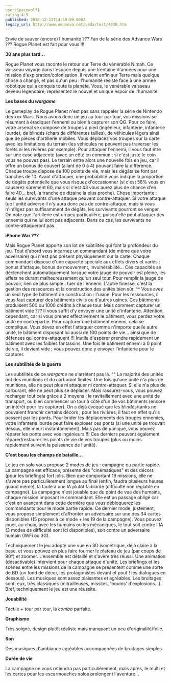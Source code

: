 ```yaml
---
user:Spacewolf1
rating:4.5
published: 2010-12-12T14:40:09.000Z
legacy_url: http://www.emunova.net/veda/test/4030.htm
---
```

Envie de sauver (encore) l'humanité ??? Fan de la série des Advance Wars ??? Rogue Planet est fait pour vous !!!  

  

**30 ans plus tard...**  

Rogue Planet vous raconte le retour sur Terre du vénérable Nimah. Ce vaisseau voyage dans l'espace depuis une trentaine d'années pour une mission d'exploration/colonisation. Il revient enfin sur Terre mais quelque chose a changé, et pas qu'un peu : l'humanité résiste face à une armée robotique qui a conquis toute la planète. Vous, le vénérable vaisseau devenu légendaire, représentez le nouvel et unique espoir de l'humanité.  

  

**Les bases du _wargame_**  

Le gameplay de Rogue Planet n'est pas sans rappeler la série de Nintendo des xxx Wars. Nous avons donc un jeu au tour par tour, vos missions se résumant à éradiquer l'ennemi ou bien à capturer son QG. Pour ce faire, votre arsenal se compose de troupes à pied (ingénieur, infanterie, infanterie lourde), de blindés (chars de différentes tailles), de véhicules légers ainsi que de pièces d'artillerie mobiles. Vous déplacez vos troupes sur la carte avec les limitations du terrain (les véhicules ne peuvent pas traverser les forêts ni les rivières par exemple). Pour attaquer l'ennemi, il vous faut être sur une case adjacente (avec un côté en commun ; si c'est juste le coin vous ne pouvez pas). Le terrain entre alors une nouvelle fois en jeu, car il offre un bonus de couvert (allant de 0 à 4) pouvant faire la différence. Chaque troupe dispose de 100 points de vie, mais les dégâts se font par tranches de 10\. Avant d'attaquer, une probabilité vous indique la proportion de dégâts potentielle que vous risquez d'occasionner (si c'est 58% vous en causerez sûrement 60, mais si c'est 43 vous aurez plus de chance d'en faire 40... bref, la tranche de dizaine la plus proche). Chose importante : seuls les survivants d'une attaque peuvent contre-attaquer. Si votre attaque tue l'unité adverse il n'y aura donc pas de contre-attaque, mais si vous n'infligez pas suffisamment de dégâts, les survivants pourront se venger. On note que l'artillerie est un peu particulière, puisqu'elle peut attaquer des ennemis qui ne lui sont pas adjacents. Dans ce cas, les survivants ne contre-attaqueront pas.  

  

**iPhone War ???**  

Mais Rogue Planet apporte son lot de subtilités qui font la profondeur du jeu. Tout d'abord vous incarnez un commandant (de même que votre adversaire) qui n'est pas présent physiquement sur la carte. Chaque commandant dispose d'une capacité spéciale aux effets divers et variés : bonus d'attaque, bonus de mouvement, invulnérabilité... Ces capacités se déclenchent automatiquement lorsque votre jauge de pouvoir est pleine, les effets ne durant malheureusement qu'un seul tour. Pour remplir la jauge de pouvoir, rien de plus simple : tuer de l'ennemi. L'autre finesse, c'est la gestion des ressources et la construction des unités bien sûr. ^^ Vous avez un seul type de bâtiment de construction : l'usine. Pour les ressources, il vous faut capturer des bâtiments civils ou d'autres usines. Ces bâtiments produisent 500 ou 1000 crédits à chaque tour. Mais comment capturer un bâtiment vide ??? Il vous suffit d'y envoyer une unité d'infanterie. Attention, cependant, car si vous prenez effectivement le bâtiment, vous perdez votre unité en contrepartie. Pour capturer une bâtiment ennemi, cela se complique. Vous devez en effet l'attaquer comme n'importe quelle autre unité, le bâtiment disposant lui aussi de 100 points de vie... ainsi que de défenses qui contre-attaquent !!! Inutile d'espérer prendre rapidement un bâtiment avec les faibles fantassins. Une fois le bâtiment ennemi à 0 point de vie, il devient vide ; vous pouvez donc y envoyer l'infanterie pour le capturer.  

  

**Les subtilités de la guerre**  

Les subtilités de ce _wargame_ ne s'arrêtent pas là. ^^ La majorité des unités ont des munitions et du carburant limités. Une fois qu'une unité n'a plus de munitions, elle ne peut plus ni attaquer ni contre-attaquer. Si elle n'a plus de carburant, elle ne peut plus se déplacer. Mais rassurez-vous, vous pouvez recharger tout cela grâce à 2 moyens : le ravitaillement avec une unité de transport, ou bien commencer un tour à côté d'un de vos bâtiments (encore un intérêt pour les capturer). On a déjà évoqué que les blindés/tanks ne pouvaient franchir certains décors ; pour les rivières, il faut en effet qu'ils passent par les ponts. Pour brider les déplacements des troupes ennemies, votre infanterie lourde peut faire exploser ces ponts (si une unité se trouvait dessus, elle meurt instantanément). Mais pas de panique, vous pouvez réparer les ponts avec vos ingénieurs !!! Ces derniers peuvent également réparer/restaurer les points de vie de vos troupes (plus ou moins rapidement suivant la puissance de l'unité).  

  

**C'est beau les champs de bataille...**  

Le jeu en solo vous propose 2 modes de jeu : campagne ou partie rapide. La campagne est efficace, présente des "cinématiques" et des décors (pour les briefings) fort jolis. Bien que comportant 19 missions, elle ne s'avère pas particulièrement longue au final (enfin, faudra plusieurs heures quand même), la faute à une IA plutôt faiblarde (difficulté non réglable en campagne). La campagne n'est jouable que du point de vue des humains, chaque mission imposant le commandant. Elle est un passage obligé car c'est en avançant dans cette dernière que vous débloquerez les commandants pour le mode partie rapide. Ce dernier mode, justement, vous propose simplement d'affronter un adversaire sur une des 34 cartes disponibles (15 propres à ce mode + les 19 de la campagne). Vous pouvez jouer, au choix, avec les humains ou les mécaniques, le tout soit contre l'IA (3 modes de difficulté sont ici disponibles), soit contre un adversaire humain (WiFi ou 3G).  

Techniquement le jeu adopte une vue en 3D isométrique, déjà claire à la base, et vous pouvez en plus faire tourner le plateau de jeu (par coups de 90°) et zoomer. L'ensemble est détaillé et s'avère très réussi. Une animation (désactivable) intervient pour chaque attaque d'unité. Les briefings et les scènes entre les missions de la campagne se présentent comme une sorte de BD (un fond de décor, les protagonistes devant et pouf ! les dialogues en dessous). Les musiques sont assez plaisantes et agréables. Les bruitages sont, eux, très classiques (mitrailleuses, missiles, 'boums' d'explosions...). Bref, techniquement le jeu est une réussite.  

  

  

**Jouabilité**  

Tactile + tour par tour, la _combo_ parfaite.  

**Graphisme**  

Très soigné, design plutôt réaliste mais manquant un peu d'originalité/folie.  

**Son**  

Des musiques d'ambiance agréables accompagnées de bruitages simples.  

**Durée de vie**  

La campagne ne vous retiendra pas particulièrement, mais après, le multi et les cartes pour les escarmouches solos prolongent l'aventure...